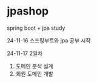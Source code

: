 # jpashop
spring boot + jpa study

24-11-16
스프링부트와 jpa 공부 시작

24-11-17
2일차
1. 도메인 분석 설계
2. 회원 도메인 개발
